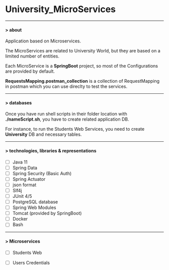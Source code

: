 # University_MicroServices

---

#### > about
Application based on Microservices.

The MicroServices are related to University World, but they are based on a limited number of entities.

Each MicroService is a **SpringBoot** project, so most of the Configurations are provided by default.

**RequestsMapping.postman_collection** is a collection of RequestMapping in postman which you can use direclty to test the services.

---

#### > databases

Once you have run shell scripts in their folder location with **./nameScript.sh**, you have to create related application DB.

For instance, to run the Students Web Services, you need to create **University** DB and necessary tables. 

---
#### > technologies, libraries & representations

- [ ] Java 11
- [ ] Spring Data
- [ ] Spring Security (Basic Auth)
- [ ] Spring Actuator
- [ ] json format
- [ ] Slf4j
- [ ] JUnit 4/5
- [ ] PostgreSQL database
- [ ] Spring Web Modules
- [ ] Tomcat (provided by SpringBoot)
- [ ] Docker 
- [ ] Bash 

---
#### > Microservices

- [ ] Students Web 
- [ ] Users Credentials



